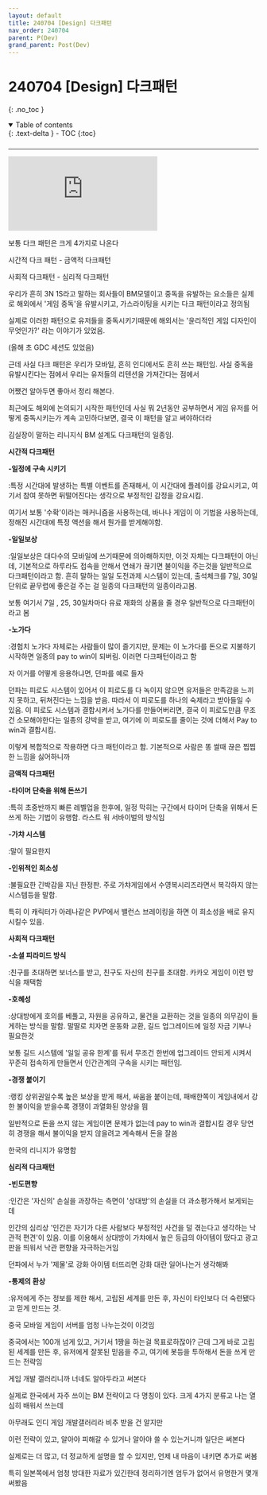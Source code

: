 ```yaml
---
layout: default
title: 240704 [Design] 다크패턴
nav_order: 240704
parent: P(Dev)
grand_parent: Post(Dev)
---
```


# 240704 [Design] 다크패턴

{: .no_toc }

<details open markdown="block">
  <summary>
    Table of contents
  </summary>
  {: .text-delta }
- TOC
{:toc}
</details>

<!------------------------------------ STEP ------------------------------------>

###  

---

![22b4d468f2d73ab64e81d2b628f171659e8509](https://dcimg7.dcinside.co.kr/viewimage.php?id=2abcdd23dad63db0&no=24b0d769e1d32ca73ce980fa11d028318bcc964a2550adfe9a320f1577eddb96740dbf1ab09b19e9c22896a751f7d38a7645bf1b39fd4f18238848a68482d7ab)





보통 다크 패턴은 크게 4가지로 나온다



시간적 다크 패턴 - 금액적 다크패턴



사회적 다크패턴 - 심리적 다크패턴



우리가 흔히 3N 1S라고 말하는 회사들이 BM모델이고 중독을 유발하는 요소들은 실제로 해외에서 '게임 중독'을 유발시키고, 가스라이팅을 시키는 다크 패턴이라고 정의됨



실제로 이러한 패턴으로 유저들을 중독시키기때문에 해외서는 '윤리적인 게임 디자인이 무엇인가?' 라는 이야기가 있었음.

(올해 초 GDC 세션도 있었음)



근데 사실 다크 패턴은 우리가 모바일, 흔히 인디에서도 흔히 쓰는 패턴임. 사실 중독을 유발시킨다는 점에서 우리는 유저들의 리텐션을 가져간다는 점에서



어쨌건 알아두면 좋아서 정리 해본다.

최근에도 해외에 논의되기 시작한 패턴인데 사실 뭐 2년동안 공부하면서 게임 유저를 어떻게 중독시키는가 계속 고민하다보면, 결국 이 패턴을 알고 써야하더라



김실장이 말하는 리니지식 BM 설계도 다크패턴의 일종임.



**시간적 다크패턴**



**-일정에 구속 시키기**

:특정 시간대에 발생하는 특별 이벤트를 존재해서, 이 시간대에 플레이를 강요시키고, 여기서 참여 못하면 뒤떨어진다는 생각으로 부정적인 감정을 강요시킴.

여기서 보통 '수확'이라는 매커니즘을 사용하는데, 바나나 게임이 이 기법을 사용하는데, 정해진 시간대에 특정 액션을 해서 뭔가를 받게해야함.



**-일일보상**

:일일보상은 대다수의 모바일에 쓰기때문에 의아해하지만, 이것 자체는 다크패턴이 아닌데, 기본적으로 하루라도 접속을 안해서 연쇄가 끊기면 불이익을 주는것을 일반적으로 다크패턴이라고 함. 흔히 말하는 일일 도전과제 시스템이 있는데, 출석체크를 7일, 30일 단위로 끝무렵에 좋은걸 주는 걸 일종의 다크패턴의 일종이라고봄.



보통 여기서 7일 , 25, 30일차마다 유료 재화의 상품을 줄 경우 일반적으로 다크패턴이라고 봄



**-노가다**

:경험치 노가다 자체로는 사람들이 많이 즐기지만, 문제는 이 노가다를 돈으로 지불하기 시작하면 일종의 pay to win이 되버림. 이러면 다크패턴이라고 함



자 이거를 어떻게 응용하냐면, 던파를 예로 들자



던파는 피로도 시스템이 있어서 이 피로도를 다 녹이지 않으면 유저들은 만족감을 느끼지 못하고, 뒤쳐진다는 느낌을 받음. 따라서 이 피로도를 하나의 숙제라고 받아들일 수 있음. 이 피로도 시스템과 결합시켜서 노가다를 만들어버리면, 결국 이 피로도만큼 무조건 소모해야한다는 일종의 강박을 받고, 여기에 이 피로도를 줄이는 것에 더해서 Pay to win과 결합시킴.



이렇게 복합적으로 작용하면 다크 패턴이라고 함. 기본적으로 사람은 똥 쌀때 끊은 찝찝한 느낌을 싫어하니까



**금액적 다크패턴**

**-타이머 단축을 위해 돈쓰기**

:특히 초중반까지 빠른 레벨업을 한후에, 일정 막히는 구간에서 타이머 단축을 위해서 돈쓰게 하는 기법이 유행함. 라스트 워 서바이벌의 방식임



**-가챠 시스템**

:말이 필요한지



**-인위적인 희소성**

:불필요한 긴박감을 지닌 한정판. 주로 가챠게임에서 수영복시리즈라면서 복각하지 않는 시스템등을 말함.

특히 이 캐릭터가 아레나같은 PVP에서 밸런스 브레이킹을 하면 이 희소성을 배로 유지시킬수 있음.



**사회적 다크패턴**

**-소셜 피라미드 방식**

:친구를 초대하면 보너스를 받고, 친구도 자신의 친구를 초대함. 카카오 게임이 이런 방식을 채택함

**-호혜성**

:상대방에게 호의를 베풀고, 자원을 공유하고, 물건을 교환하는 것을 일종의 의무감이 들게하는 방식을 말함. 말딸로 치자면 운동화 교환, 길드 업그레이드에 일정 자금 기부나 필요한것

보통 길드 시스템에 '일일 공유 한계'를 둬서 무조건 한번에 업그레이드 안되게 시켜서 꾸준히 접속하게 만들면서 인간관계의 구속을 시키는 패턴임.

**-경쟁 붙이기**

:랭킹 상위권일수록 높은 보상을 받게 해서, 싸움을 붙이는데, 패배한쪽이 게임내에서 강한 불이익을 받을수록 경쟁이 과열화된 양상을 띔

일반적으로 돈을 쓰지 않는 게임이면 문제가 없는데 pay to win과 결합시킬 경우 당연히 경쟁을 해서 불이익을 받지 않을려고 계속해서 돈을 잘씀

한국의 리니지가 유명함

**심리적 다크패턴**

**-빈도편향**

:인간은 '자신의' 손실을 과장하는 측면이 '상대방'의 손실을 더 과소평가해서 보게되는데



인간의 심리상 '인간은 자기가 다른 사람보다 부정적인 사건을 덜 겪는다고 생각하는 낙관적 편견'이 있음. 이를 이용해서 상대방이 가챠에서 높은 등급의 아이템이 떴다고 광고판을 띄워서 낙관 편향을 자극하는거임



던파에서 누가 '제물'로 강화 아이템 터뜨리면 강화 대란 일어나는거 생각해봐



**-통제의 환상**

:유저에게 주는 정보를 제한 해서, 고립된 세계를 만든 후, 자신이 타인보다 더 숙련됐다고 믿게 만드는 것.

중국 모바일 게임이 서버를 엄청 나누는것이 이것임



중국에서는 100개 넘게 있고, 거기서 1짱을 하는걸 목표로하잖아? 근데 그게 바로 고립된 세계를 만든 후, 유저에게 잘못된 믿음을 주고, 여기에 봇등을 투하해서 돈을 쓰게 만드는 전략임



게임 개발 갤러리니까 너네도 알아두라고 써본다



실제로 한국에서 자주 쓰이는 BM 전략이고 다 명칭이 있다. 크게 4가지 분류고 나는 열심히 배워서 쓰는데

아무래도 인디 게임 개발갤러리라 비추 받을 건 알지만



이런 전략이 있고, 알아야 피해갈 수 있거나 알아야 쓸 수 있는거니까 일단은 써본다



실제로는 더 많고, 더 정교하게 설명을 할 수 있지만, 언제 내 마음이 내키면 추가로 써봄



특히 일본쪽에서 엄청 방대한 자료가 있긴한데 정리하기엔 엄두가 없어서 유명한거 몇개 써봤음
